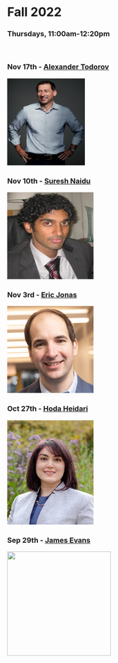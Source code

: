 # Fall 2022
### Thursdays, 11:00am-12:20pm

<br>

### Nov 17th - [Alexander Todorov](https://github.com/uchicago-computation-workshop/Fall2022/tree/main/11_17_%20Todorov)
<div><img src="https://github.com/uchicago-computation-workshop/Fall2022/blob/main/11_17_%20Todorov/alexander-todorov.jpg" width="180" height="200"></div>

### Nov 10th - [Suresh Naidu](https://github.com/uchicago-computation-workshop/Fall2022/tree/main/11_10_%20Suresh)
<div><img src="https://github.com/uchicago-computation-workshop/Fall2022/blob/main/11_10_%20Suresh/Suresh%20Naidu.jpg" width="200" height="200"></div>

### Nov 3rd - [Eric Jonas](https://github.com/uchicago-computation-workshop/Fall2022/tree/main/11_03_Jonas)
<div><img src="jonas.jpeg" width="200" height="200"></div>

### Oct 27th - [Hoda Heidari](https://github.com/uchicago-computation-workshop/Fall2022/tree/add-new-speaker-file/10-27_hoda)

<div><img src="HodaHeidari.jpg" width="200" height="240"></div>

### Sep 29th - [James Evans](https://github.com/uchicago-computation-workshop/Fall2022/tree/add-new-speaker-file/09-29_Evans)

<div><img src="https://macss.uchicago.edu/sites/macss.uchicago.edu/files/styles/columnwidth-wider/public/uploads/images/JamesEvans_0.jpg?itok=wYsSKKDu" width="240" height="240"></div>
















